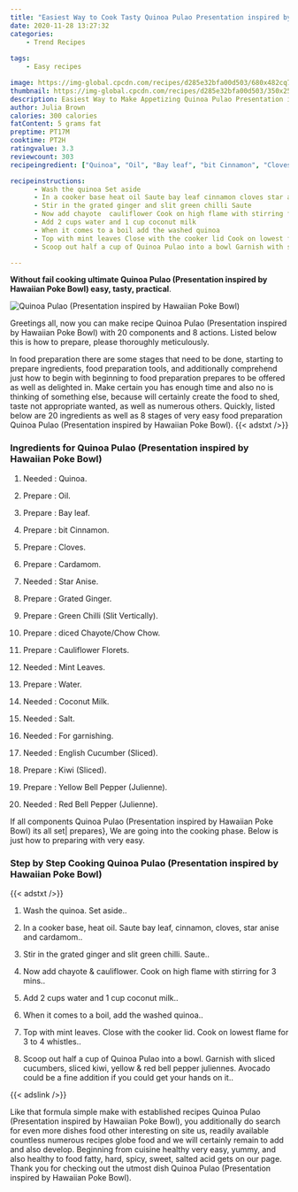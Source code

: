 ```yaml
---
title: "Easiest Way to Cook Tasty Quinoa Pulao Presentation inspired by Hawaiian Poke Bowl"
date: 2020-11-28 13:27:32
categories:
    - Trend Recipes
    
tags:
    - Easy recipes

image: https://img-global.cpcdn.com/recipes/d285e32bfa00d503/680x482cq70/quinoa-pulao-presentation-inspired-by-hawaiian-poke-bowl-recipe-main-photo.jpg
thumbnail: https://img-global.cpcdn.com/recipes/d285e32bfa00d503/350x250cq70/quinoa-pulao-presentation-inspired-by-hawaiian-poke-bowl-recipe-main-photo.jpg
description: Easiest Way to Make Appetizing Quinoa Pulao Presentation inspired by Hawaiian Poke Bowl with 20 ingredients and 8 stages of easy cooking.
author: Julia Brown
calories: 300 calories
fatContent: 5 grams fat
preptime: PT17M
cooktime: PT2H
ratingvalue: 3.3
reviewcount: 303
recipeingredient: ["Quinoa", "Oil", "Bay leaf", "bit Cinnamon", "Cloves", "Cardamom", "Star Anise", "Grated Ginger", "Green Chilli Slit Vertically", "diced ChayoteChow Chow", "Cauliflower Florets", "Mint Leaves", "Water", "Coconut Milk", "Salt", "For garnishing", "English Cucumber Sliced", "Kiwi Sliced", "Yellow Bell Pepper Julienne", "Red Bell Pepper Julienne"]

recipeinstructions: 
      - Wash the quinoa Set aside 
      - In a cooker base heat oil Saute bay leaf cinnamon cloves star anise and cardamom 
      - Stir in the grated ginger and slit green chilli Saute 
      - Now add chayote  cauliflower Cook on high flame with stirring for 3 mins 
      - Add 2 cups water and 1 cup coconut milk 
      - When it comes to a boil add the washed quinoa 
      - Top with mint leaves Close with the cooker lid Cook on lowest flame for 3 to 4 whistles 
      - Scoop out half a cup of Quinoa Pulao into a bowl Garnish with sliced cucumbers sliced kiwi yellow  red bell pepper juliennes Avocado could be a fine addition if you could get your hands on it

---
```




**Without fail cooking ultimate Quinoa Pulao (Presentation inspired by Hawaiian Poke Bowl) easy, tasty, practical**. 


![Quinoa Pulao (Presentation inspired by Hawaiian Poke Bowl)](https://img-global.cpcdn.com/recipes/d285e32bfa00d503/680x482cq70/quinoa-pulao-presentation-inspired-by-hawaiian-poke-bowl-recipe-main-photo.jpg "Quinoa Pulao (Presentation inspired by Hawaiian Poke Bowl)")




Greetings all, now you can make recipe Quinoa Pulao (Presentation inspired by Hawaiian Poke Bowl) with 20 components and 8 actions. Listed below this is how to prepare, please thoroughly meticulously.

In food preparation there are some stages that need to be done, starting to prepare ingredients, food preparation tools, and additionally comprehend just how to begin with beginning to food preparation prepares to be offered as well as delighted in. Make certain you has enough time and also no is thinking of something else, because will certainly create the food to shed, taste not appropriate wanted, as well as numerous others. Quickly, listed below are 20 ingredients as well as 8 stages of very easy food preparation Quinoa Pulao (Presentation inspired by Hawaiian Poke Bowl).
{{< adstxt />}}

### Ingredients for Quinoa Pulao (Presentation inspired by Hawaiian Poke Bowl)


1. Needed  : Quinoa.

1. Prepare  : Oil.

1. Prepare  : Bay leaf.

1. Prepare  : bit Cinnamon.

1. Prepare  : Cloves.

1. Prepare  : Cardamom.

1. Needed  : Star Anise.

1. Prepare  : Grated Ginger.

1. Prepare  : Green Chilli (Slit Vertically).

1. Prepare  : diced Chayote/Chow Chow.

1. Prepare  : Cauliflower Florets.

1. Needed  : Mint Leaves.

1. Prepare  : Water.

1. Needed  : Coconut Milk.

1. Needed  : Salt.

1. Needed  : For garnishing.

1. Needed  : English Cucumber (Sliced).

1. Prepare  : Kiwi (Sliced).

1. Prepare  : Yellow Bell Pepper (Julienne).

1. Needed  : Red Bell Pepper (Julienne).



If all components Quinoa Pulao (Presentation inspired by Hawaiian Poke Bowl) its all set| prepares}, We are going into the cooking phase. Below is just how to preparing with very easy.

### Step by Step Cooking Quinoa Pulao (Presentation inspired by Hawaiian Poke Bowl)

{{< adstxt />}}


1. Wash the quinoa. Set aside..



1. In a cooker base, heat oil. Saute bay leaf, cinnamon, cloves, star anise and cardamom..



1. Stir in the grated ginger and slit green chilli. Saute..



1. Now add chayote &amp; cauliflower. Cook on high flame with stirring for 3 mins..



1. Add 2 cups water and 1 cup coconut milk..



1. When it comes to a boil, add the washed quinoa..



1. Top with mint leaves. Close with the cooker lid. Cook on lowest flame for 3 to 4 whistles..



1. Scoop out half a cup of Quinoa Pulao into a bowl. Garnish with sliced cucumbers, sliced kiwi, yellow &amp; red bell pepper juliennes. Avocado could be a fine addition if you could get your hands on it..





{{< adslink />}}

Like that formula simple make with established recipes Quinoa Pulao (Presentation inspired by Hawaiian Poke Bowl), you additionally do search for even more dishes food other interesting on site us, readily available countless numerous recipes globe food and we will certainly remain to add and also develop. Beginning from cuisine healthy very easy, yummy, and also healthy to food fatty, hard, spicy, sweet, salted acid gets on our page. Thank you for checking out the utmost dish Quinoa Pulao (Presentation inspired by Hawaiian Poke Bowl).
